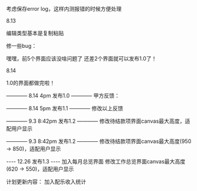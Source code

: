 <!-- 8.12 -->
<!-- 做好了作品详情界面的关闭和保存按钮（保存只做了存在works_df，还没做存在status_log_df），现在主页和作品详情页面可以自由往来 -->
<!-- 下一步：在status_log_df里加个timestamp的column -->
<!-- 这样主页显示status的时候用latest timestamp显示 -->
<!-- 作品详情保存的时候也和latest timestamp的status对比。不然如果同一天有两个status，就bug了 -->
<!-- 做完这一步之后，作品详情界面就做好了，可以做下一个页面了 -->


<!-- status
工作完成/取消
还需要填截止时间吗？ - 我不知道怎么不显示！算了不管了 -->
<!-- 主页不要显示这两种了 -->

<!-- 可恶，忘了做详情界面的历史状态了 -->

考虑保存error log，这样内测报错的时候方便处理

8.13
<!-- 前三个界面都做完了，后面的比较简单~（但愿） -->
<!-- 今天先做编辑客户 -->
编辑类型基本是复制粘贴

<!-- 新客户名（输入框里的灰色提示字体） -->
<!-- 做添加新客户按钮的功能 -->

<!-- listbox变成灰色可以吗？ -->
<!-- 改变顺序可以吗？ -->
<!-- 然后添加3个按钮：休眠/激活，保存，关闭 -->
<!-- 修改listbox字体 -->
<!-- 滚动条 -->
<!-- bug：inactive的client移动之后变回黑色 -->
<!-- 不能添加重名客户 -->

<!-- listbox empty line at bottom -->
<!-- 加载的时候不显示灰色 -->
<!-- 类型和客户的col顺序- 影响添加 -->
<!-- 删除客户/类型 - 只能删没有作品记录的 -->

修一些bug：
<!-- 添加作品的时候状态默认：已出demo，虽然选的是已下定金 -->
<!-- 添加作品之后到作品详情界面 -->
<!-- 主页备注显示NAN -->
<!-- 添加作品之后works_df里client_id和type_id都是0，虽然选了下拉 -->
<!-- 水美上马不显示。。 -->
<!-- 工作详情总价带小数点 -->
<!-- 主页 本月收入/待结 带小数点 -->
<!-- 创建作品，下拉选了蓝莓，但是主页显示王德龙 -->
<!-- 待结数值不对 -->
<!-- detail page - check box not loaded on new load -->
嘿嘿，前5个界面应该没啥问题了
还差2个界面就可以发布1.0了！

<!-- 定金大于总价警告 -->
<!-- 主页待结不准 -->
<!-- 主页活太多加个滚动条 - canvas sucks. I'll do it when needed for so many works https://www.youtube.com/watch?v=0WafQCaok6g -->

8.14
<!-- 删除客户/类型之后，新建的id是按顺序来还是？ -->
<!-- 工作完成/取消之后，再恢复活跃状态，工作详情的状态下拉里不改变 -->
<!-- 主页也不显示 -->
<!-- 移动代付页面的总计到右下角 -->
<!-- 主页钱数不对。。 -->
<!-- 创建的时候必须是已下定金，不然log会出问题 -->
<!-- 工作详情返回的时候，返回到上一页 -->
<!-- use canvas on all works page -->
<!-- also x scrollbar on canvas -->
<!-- 备注居左（主页+所有作品） -->
1.0的界面都做完啦！

———— 8.14 4pm 发布1.0 ————
甲方反馈：
<!-- 工作总览的分割线加粗加黑，或者完成的工作变灰色 -->
<!-- 工作详情每次都要拖一下 - 可以通过拖动主窗口解决 -->
<!-- print statement删掉 -->
<!-- 工作总览canvas有点长 -->
<!-- 表格间隙缩小 -->
<!-- 待结和主界面也加滚动条 可恶 -->
<!-- 加版本号 -->

———— 8.14 5pm 发布1.1 ————
修改以上反馈

———— 9.3 8:42pm 发布1.2 ————
修改待结款项界面canvas最大高度，适配用户显示

———— 9.3 8:42pm 发布1.2 ————
修改待结款项界面canvas最大高度(950 -> 850)，适配用户显示

---- 12.26 发布1.3 ----
加入每月总览界面
修改工作总览界面canvas最大高度(620 -> 550)，适配用户显示


计划更新内容：
加入配乐收入统计